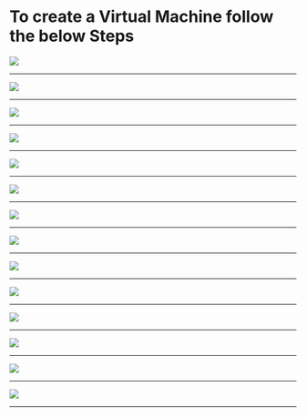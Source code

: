 # To create a Virtual Machine follow the below Steps


![](img/vm-creation-01.png)
<hr>
  
![](img/vm-creation-02.png)
<hr>
  
![](img/vm-creation-03.png)
<hr>
  
![](img/vm-creation-04.png)
<hr>
  
![](img/vm-creation-05.png)
<hr>
  
![](img/vm-creation-06.png)
<hr>
  
![](img/vm-creation-07.png)
<hr>
  
![](img/vm-creation-08.png)
<hr>
  
![](img/vm-creation-09.png)
<hr>
  
![](img/vm-creation-10.png)
<hr>
  

![](img/vm-creation-11.png)
<hr>
  
![](img/vm-creation-12.png)
<hr>
  
![](img/vm-creation-13png)
<hr>
  
![](img/vm-creation-14.png)
<hr>
  